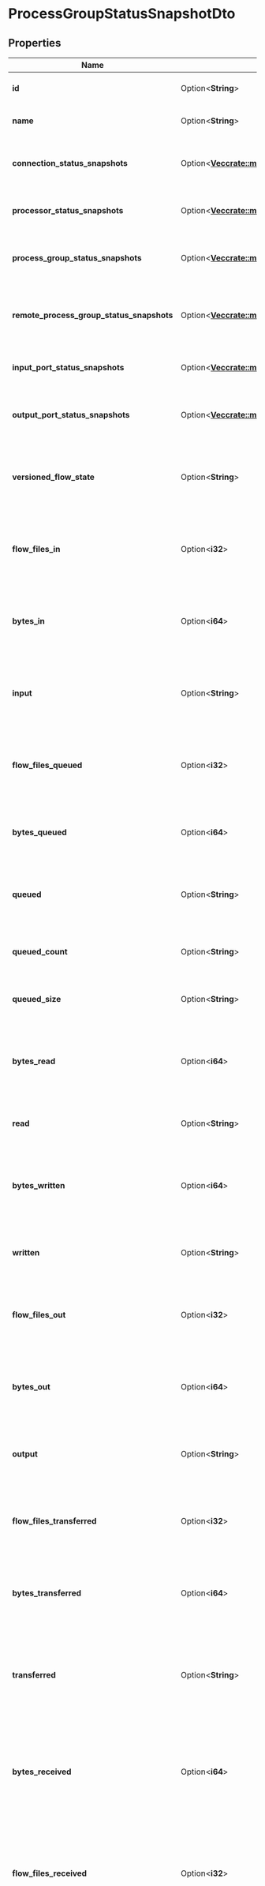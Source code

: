 # ProcessGroupStatusSnapshotDto

## Properties

Name | Type | Description | Notes
------------ | ------------- | ------------- | -------------
**id** | Option<**String**> | The id of the process group. | [optional]
**name** | Option<**String**> | The name of this process group. | [optional]
**connection_status_snapshots** | Option<[**Vec<crate::models::ConnectionStatusSnapshotEntity>**](ConnectionStatusSnapshotEntity.md)> | The status of all connections in the process group. | [optional]
**processor_status_snapshots** | Option<[**Vec<crate::models::ProcessorStatusSnapshotEntity>**](ProcessorStatusSnapshotEntity.md)> | The status of all processors in the process group. | [optional]
**process_group_status_snapshots** | Option<[**Vec<crate::models::ProcessGroupStatusSnapshotEntity>**](ProcessGroupStatusSnapshotEntity.md)> | The status of all process groups in the process group. | [optional]
**remote_process_group_status_snapshots** | Option<[**Vec<crate::models::RemoteProcessGroupStatusSnapshotEntity>**](RemoteProcessGroupStatusSnapshotEntity.md)> | The status of all remote process groups in the process group. | [optional]
**input_port_status_snapshots** | Option<[**Vec<crate::models::PortStatusSnapshotEntity>**](PortStatusSnapshotEntity.md)> | The status of all input ports in the process group. | [optional]
**output_port_status_snapshots** | Option<[**Vec<crate::models::PortStatusSnapshotEntity>**](PortStatusSnapshotEntity.md)> | The status of all output ports in the process group. | [optional]
**versioned_flow_state** | Option<**String**> | The current state of the Process Group, as it relates to the Versioned Flow | [optional]
**flow_files_in** | Option<**i32**> | The number of FlowFiles that have come into this ProcessGroup in the last 5 minutes | [optional]
**bytes_in** | Option<**i64**> | The number of bytes that have come into this ProcessGroup in the last 5 minutes | [optional]
**input** | Option<**String**> | The input count/size for the process group in the last 5 minutes (pretty printed). | [optional]
**flow_files_queued** | Option<**i32**> | The number of FlowFiles that are queued up in this ProcessGroup right now | [optional]
**bytes_queued** | Option<**i64**> | The number of bytes that are queued up in this ProcessGroup right now | [optional]
**queued** | Option<**String**> | The count/size that is queued in the the process group. | [optional]
**queued_count** | Option<**String**> | The count that is queued for the process group. | [optional]
**queued_size** | Option<**String**> | The size that is queued for the process group. | [optional]
**bytes_read** | Option<**i64**> | The number of bytes read by components in this ProcessGroup in the last 5 minutes | [optional]
**read** | Option<**String**> | The number of bytes read in the last 5 minutes. | [optional]
**bytes_written** | Option<**i64**> | The number of bytes written by components in this ProcessGroup in the last 5 minutes | [optional]
**written** | Option<**String**> | The number of bytes written in the last 5 minutes. | [optional]
**flow_files_out** | Option<**i32**> | The number of FlowFiles transferred out of this ProcessGroup in the last 5 minutes | [optional]
**bytes_out** | Option<**i64**> | The number of bytes transferred out of this ProcessGroup in the last 5 minutes | [optional]
**output** | Option<**String**> | The output count/size for the process group in the last 5 minutes. | [optional]
**flow_files_transferred** | Option<**i32**> | The number of FlowFiles transferred in this ProcessGroup in the last 5 minutes | [optional]
**bytes_transferred** | Option<**i64**> | The number of bytes transferred in this ProcessGroup in the last 5 minutes | [optional]
**transferred** | Option<**String**> | The count/size transferred to/from queues in the process group in the last 5 minutes. | [optional]
**bytes_received** | Option<**i64**> | The number of bytes received from external sources by components within this ProcessGroup in the last 5 minutes | [optional]
**flow_files_received** | Option<**i32**> | The number of FlowFiles received from external sources by components within this ProcessGroup in the last 5 minutes | [optional]
**received** | Option<**String**> | The count/size sent to the process group in the last 5 minutes. | [optional]
**bytes_sent** | Option<**i64**> | The number of bytes sent to an external sink by components within this ProcessGroup in the last 5 minutes | [optional]
**flow_files_sent** | Option<**i32**> | The number of FlowFiles sent to an external sink by components within this ProcessGroup in the last 5 minutes | [optional]
**sent** | Option<**String**> | The count/size sent from this process group in the last 5 minutes. | [optional]
**active_thread_count** | Option<**i32**> | The active thread count for this process group. | [optional]
**terminated_thread_count** | Option<**i32**> | The number of threads currently terminated for the process group. | [optional]

[[Back to Model list]](../README.md#documentation-for-models) [[Back to API list]](../README.md#documentation-for-api-endpoints) [[Back to README]](../README.md)


